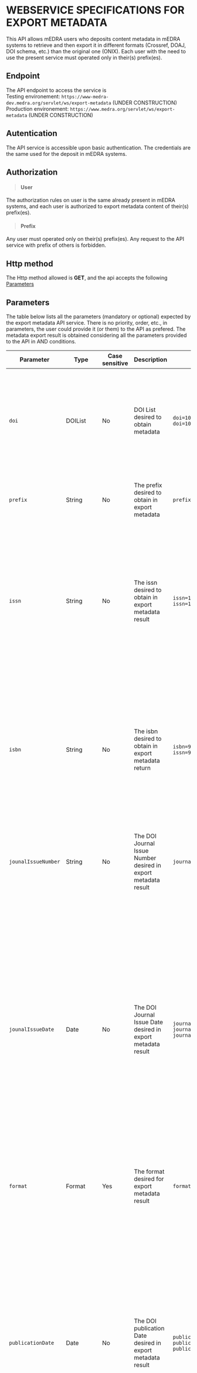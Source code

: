 # WEBSERVICE SPECIFICATIONS FOR EXPORT METADATA

This API allows mEDRA users who deposits content metadata in mEDRA systems to retrieve and then export it in different formats (Crossref, DOAJ, DOI schema, etc.) than the original one (ONIX). Each user with the need to use the present service must operated only in their(s) prefix(es).

## Endpoint

The API endpoint to access the service is \
Testing environement: `https://www-medra-dev.medra.org/servlet/ws/export-metadata` (UNDER CONSTRUCTION)\
Production environement: `https://www.medra.org/servlet/ws/export-metadata` (UNDER CONSTRUCTION)

## Autentication

The API service is accessible upon basic authentication. The credentials are the same used for the deposit in mEDRA systems.

## Authorization

> #### User

The authorization rules on user is the same already present in mEDRA systems, and each user is authorized to export metadata content of their(s) prefix(es).

> #### Prefix

Any user must operated only on their(s) prefix(es). Any request to the API service with prefix of others is forbidden.

## Http method

The Http method allowed is **GET**, and the api accepts the following [Parameters](#Parameters)

## Parameters

The table below lists all the parameters (mandatory or optional) expected by the export metadata API service. There is no priority, order, etc., in parameters, the user could provide it (or them) to the API as prefered. The metadata export result is obtained considering all the parameters provided to the API in AND conditions.

| **Parameter** | **Type** | **Case sensitive** | **Description** | **Sample** | **Notes** |
| --- | --- | --- | --- | --- | --- |
| `doi` | DOIList | No | DOI List desired to obtain metadata | `doi=10.5236/SAW` <br/> `doi=10.5236/SAW,10.5236/SAV,10.5236/MONP`| For more than one DOI, the token separator is comma (,). Non more than 30 DOIs must be requested for metadata export |
| `prefix` | String | No | The prefix desired to obtain in export metadata | `prefix=10.5236`| Only for one prefix the metadata export must be requested |
| `issn` | String | No | The issn desired to obtain in export metadata result | `issn=1946-2166` <br/> `issn=19462166` | Only for one prefix the metadata export must be requested. issn with hyphen is also allowed as issn without hyphen. <br/> Please pay attention to special characters dash and en-dash|
| `isbn` | String | No | The isbn desired to obtain in export metadata return | `isbn=978-88-89637-15-9` <br/> `issn=9788889637159` | Only for one prefix the metadata export must be requested. isbn with hyphen is also allowed as issn without hyphen. <br/> Please pay attention to special characters dash and en-dash|
| `jounalIssueNumber` | String | No | The DOI Journal Issue Number desired in export metadata result | `journalIssueNumber=9` | Only for one DOI Journal Issue Number the metadata export must be requested.|
| `jounalIssueDate` | Date | No | The DOI Journal Issue Date desired in export metadata result | `journalIssueDate=2023` <br/> `journalIssueDate=2023-07` <br> `journalIssueDate=2023-07-25` | The DOI Journal Issue Date apply the `right LIKE` search retrieve. A record with `202305` present in the database will not be return if the DOI Journal Issue Date searched for is `20230513`. Instead, a record with `20230513` present in the database will be return if the DOI Journal Issue Date searched for is `20230513` |
| `format` | Format | Yes | The format desired for export metadata result | `format=DOAJ` | Only for one format the metadata export must be requested |
| `publicationDate` | Date | No | The DOI publication Date desired in export metadata result | `publicationDate=2023` <br/> `publicationDate=2023-07` <br> `publicationDate=2023-07-25` | The DOI publication Date apply the `right LIKE` search retrieve. A record with `202305` present in the database will not be return if the DOI publication Date searched for is `20230513`. Instead, a record with `20230513` present in the database will be return if the DOI Journal Issue Date searched for is `20230513` |
| `creationDate` | DateRange | Yes | The export of all metadata content with first DOI creation Date for | `creationDate=[2022-10-10,2022-11-12]` <br/> `creationDate=[2022-10-10,]` <br> `creationDate=[,2022-11-12]` | The first DOI creation of the metadata content |
| `updateDate` | DateRange | Yes | The export of all metadata content with last DOI update Date for | `creationDate=[2022-10-10,2022-11-12]` <br/> `creationDate=[2022-10-10,]` <br> `creationDate=[,2022-11-12]` | The last DOI UPDATE of the metadata content |

> #### Parameters type
> | **Type** | **Description** | **Sample** |
> | --- | --- | --- |
> | DOIList | DOI string with comma token separator. If the DOI contains a comma, the DOI must be encoded | `doi=10.5236/SAW` <br/> `doi=10.5236/SAW,10.5236/SAV,10.5236/MONP` |
> | Date | Date in one of the following format <br/> YYYY <br/> YYYY-MM <br/> YYYY-MM-DD | `2003` <br/> `2003-11` <br/> `2003-11-29` |
> | Format | Enumeration, allowed values are: <br/> DOAJ <br/> CROSS44 <br/> CROSS48 <br/> ONIX <br/> PUBMED | `DOAJ` <br/> `ONIX` |
> | DateRange | A range of date with the following meaning: <br/> a. From a date to now <br/> [{Date},] <br/> b. Until a date <br/> [,{Date}] <br> c. Between two dates <br/> [{Date},{Date}] | a. From 01/02/2022 to now <br/> `[2022-02-01,]` <br/> b. Until 01/02/2022 <br/> `[,2022-02-01]` <br> c. From 01/02/2022 to 03/04/2023 <br/> `[2022-02-01,2023-04-03]`|

> #### Format description
> | **ENUM** | **Format Description** | **Note** |
> | --- | --- | --- |
> | ONIX | ONIX for DOI 2.0 (last release of the schema) | The old format (1.0/1.1) are tranformed in the last format 2.0 |
> | CROSS44 | Crossref Schema 4.4.2 | |
> | CROSS48 | Crossref Schema 4.8.1 | |
> | DOAJ | DOAJ (no version) | |
> | PUBMED | PUBMED JATS | |
>
> In the future, evaluation is planned to export DOI metadata content in other format such as:
> >- DOI Schema
> >- Format of our DOI Content Negotiation

## Some instances of HTTP requests
> - Export in DOAJ format of DOIs metadata with prefix `10.5236` and ISSN `1234-3456` <br/>
Testing environment: <br/> `https://www-medra-dev.medra.org/servlet/ws/export-metadata?issn=1234-456&format=DOAJ&prefix=10.5236` <br/>
Production environment: <br/> `https://www.medra.org/servlet/ws/export-metadata?issn=1234-456&format=DOAJ&prefix=10.5236` <br/>
> - Export in ONIX format of DOIs metadata with prefix `10.5236` and received the last update of metadata `2023-03-31` <br/>
Testing environment: <br/> `https://www-medra-dev.medra.org/servlet/ws/export-metadata?format=ONIX&prefix=10.5236&updateDate=[2023-03-31,2023-03-31]` <br/>
Production environment: <br/> `https://www.medra.org/servlet/ws/export-metadata?format=ONIX&prefix=10.5236&updateDate=[2023-03-31,2023-03-31]` <br/>
> - Export in CROSS44 format of DOIs metadata with prefix `10.5236` and ISBN `978-88-00-00091-1`, published in `2023` and the metadata was created between `2023-01-12` and `2023-03-31` <br/>
Testing environment: <br/> `https://www-medra-dev.medra.org/servlet/ws/export-metadata?format=CROSS44&prefix=10.5236&isbn=978-88-00-00091-1&publicationDate=2023&creationDate=[2023-01-12,2023-03-31]` <br/>
Production environment: <br/> `https://www.medra.org/servlet/ws/export-metadata?format=CROSS44&prefix=10.5236&isbn=978-88-00-00091-1&publicationDate=2023&creationDate=[2023-01-12,2023-03-31]` <br/>

## Validation of  HTTP requests input parameters
